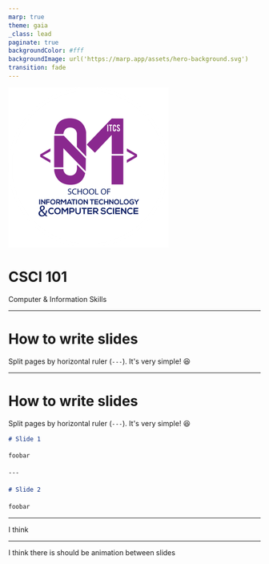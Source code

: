 ```yaml
---
marp: true
theme: gaia
_class: lead
paginate: true
backgroundColor: #fff
backgroundImage: url('https://marp.app/assets/hero-background.svg')
transition: fade
---
```


![bg left:40% 60%](../../assets/Slides_logo.png)

# **CSCI 101**

Computer & Information Skills

---

# How to write slides

Split pages by horizontal ruler (`---`). It's very simple! :satisfied:

---
# How to write slides

Split pages by horizontal ruler (`---`). It's very simple! :satisfied:

```markdown
# Slide 1

foobar

---

# Slide 2

foobar
```

--- 
I think 

--- 
I think there is should be animation between slides